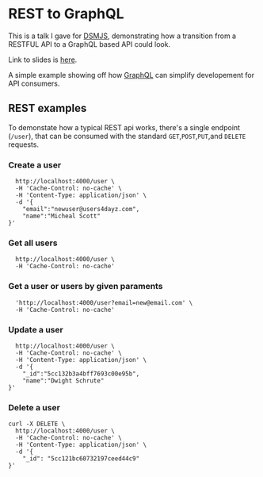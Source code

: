 # REST to GraphQL
This is a talk I gave for [DSMJS](https://dsmjs.com/2019/05/14/meeting.html), demonstrating how a transition from a RESTFUL API to a GraphQL based API could look. 

Link to slides is [here](https://drive.google.com/open?id=1f1Y2-HRyklElmtm2p9Wu94ppQPhVRUN5BfZgYL4Fz7w).

A simple example showing off how [GraphQL](https://graphql.org) can simplify developement for API consumers.

## REST examples

To demonstate how a typical REST api works, there's a single endpoint (`/user`), that can be consumed with the standard `GET`,`POST`,`PUT`,and `DELETE` requests.

### Create a user
```curl -X POST \
  http://localhost:4000/user \
  -H 'Cache-Control: no-cache' \
  -H 'Content-Type: application/json' \
  -d '{
	"email":"newuser@users4dayz.com",
	"name":"Micheal Scott"
}'
```
### Get all users
```curl -X GET \
  http://localhost:4000/user \
  -H 'Cache-Control: no-cache'
```

### Get a user or users by given paraments
```curl -X GET \
  'http://localhost:4000/user?email=new@email.com' \
  -H 'Cache-Control: no-cache'
  ```

### Update a user 
```curl -X PUT \
  http://localhost:4000/user \
  -H 'Cache-Control: no-cache' \
  -H 'Content-Type: application/json' \
  -d '{
	"_id":"5cc132b3a4bff7693c00e95b",
	"name":"Dwight Schrute"
}'
```

### Delete a user 
```
curl -X DELETE \
  http://localhost:4000/user \
  -H 'Cache-Control: no-cache' \
  -H 'Content-Type: application/json' \
  -d '{
	"_id": "5cc121bc60732197ceed44c9"
}'
```
